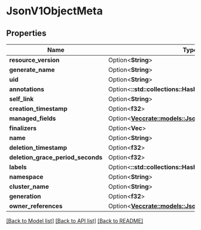 # JsonV1ObjectMeta

## Properties

Name | Type | Description | Notes
------------ | ------------- | ------------- | -------------
**resource_version** | Option<**String**> |  | [optional]
**generate_name** | Option<**String**> |  | [optional]
**uid** | Option<**String**> |  | [optional]
**annotations** | Option<**::std::collections::HashMap<String, String>**> |  | [optional]
**self_link** | Option<**String**> |  | [optional]
**creation_timestamp** | Option<**f32**> |  | [optional]
**managed_fields** | Option<[**Vec<crate::models::JsonV1ManagedFieldsEntry>**](json_V1ManagedFieldsEntry.md)> |  | [optional]
**finalizers** | Option<**Vec<String>**> |  | [optional]
**name** | Option<**String**> |  | [optional]
**deletion_timestamp** | Option<**f32**> |  | [optional]
**deletion_grace_period_seconds** | Option<**f32**> |  | [optional]
**labels** | Option<**::std::collections::HashMap<String, String>**> |  | [optional]
**namespace** | Option<**String**> |  | [optional]
**cluster_name** | Option<**String**> |  | [optional]
**generation** | Option<**f32**> |  | [optional]
**owner_references** | Option<[**Vec<crate::models::JsonV1OwnerReference>**](json_V1OwnerReference.md)> |  | [optional]

[[Back to Model list]](../README.md#documentation-for-models) [[Back to API list]](../README.md#documentation-for-api-endpoints) [[Back to README]](../README.md)


